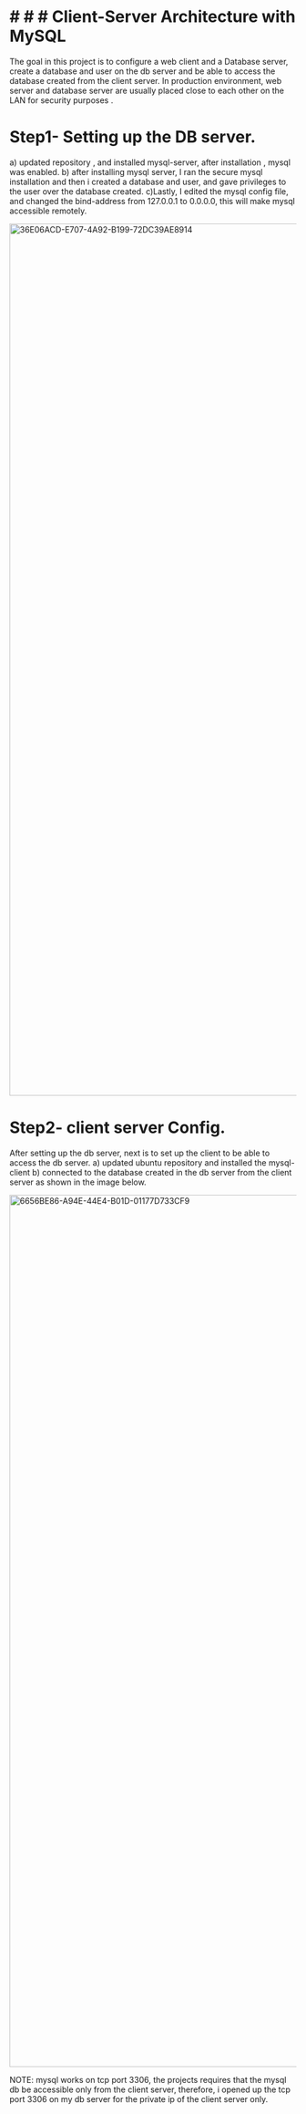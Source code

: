 # # # # Client-Server Architecture with MySQL

The goal in this project is to configure a web client and a Database server, create a database and user on the db server and be able to access the database created from the client server.
In production environment, web server and database server are usually placed close to each other on the LAN for security purposes .

# Step1- Setting up the DB server.


a) updated repository , and installed mysql-server, after installation , mysql was enabled.
b) after installing mysql server, I ran the secure mysql installation and then i created a database and user, and gave privileges to the user over the database created.
c)Lastly, I edited the mysql config file, and changed the bind-address from 127.0.0.1 to 0.0.0.0, this will make mysql accessible remotely.



<img width="1530" alt="36E06ACD-E707-4A92-B199-72DC39AE8914" src="https://user-images.githubusercontent.com/80499748/114121714-b34a1500-98a3-11eb-8286-12c8f9d44c09.png">


# Step2- client server Config.

After setting up the db server, next is to set up the client to be able to access the db server.
a) updated ubuntu repository and installed the mysql-client 
b) connected to the database created in the db server from the client server as shown in the image below.


<img width="1530" alt="6656BE86-A94E-44E4-B01D-01177D733CF9" src="https://user-images.githubusercontent.com/80499748/114122198-a24dd380-98a4-11eb-9184-5e47ef0c8708.png">




NOTE: mysql works on tcp port 3306, the projects requires that the mysql db be accessible only from the client server, therefore, i opened up the tcp port 3306 on my db server for the private ip of the client server only.
